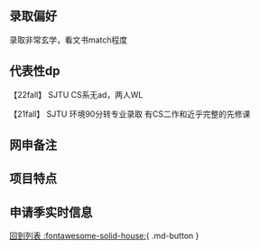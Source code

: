 ## 录取偏好

录取非常玄学，看文书match程度

## 代表性dp
【22fall】 SJTU CS系无ad，两人WL

【21fall】 SJTU 环境90分转专业录取 有CS二作和近乎完整的先修课
## 网申备注

## 项目特点

## 申请季实时信息

[回到列表 :fontawesome-solid-house:](选校梯度.md){ .md-button }
